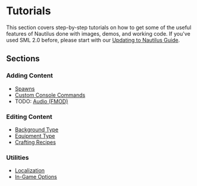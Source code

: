 ﻿# Tutorials

This section covers step-by-step tutorials on how to get some of the useful features of Nautilus done with images, demos, and working code. If you've used SML 2.0 before, please start with our [Updating to Nautilus Guide](../guides/sml2-to-nautilus.md).  

## Sections

### Adding Content
* [Spawns](spawns.md)  
* [Custom Console Commands](console-commands.md)
* TODO: [Audio (FMOD)](https://www.youtube.com/watch?v=dQw4w9WgXcQ)


### Editing Content
* [Background Type](background-type.md)
* [Equipment Type](equipment-type.md)
* [Crafting Recipes](crafting-recipes.md)


### Utilities
* [Localization](localization.md)
* [In-Game Options](options.md)